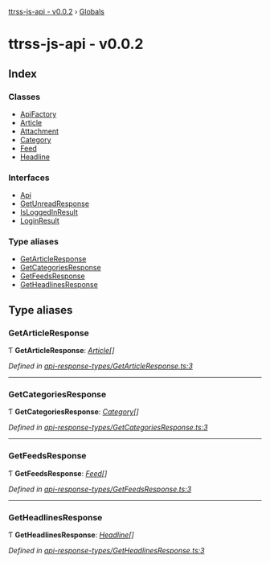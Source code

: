 [ttrss-js-api - v0.0.2](README.md) › [Globals](globals.md)

# ttrss-js-api - v0.0.2

## Index

### Classes

* [ApiFactory](classes/apifactory.md)
* [Article](classes/article.md)
* [Attachment](classes/attachment.md)
* [Category](classes/category.md)
* [Feed](classes/feed.md)
* [Headline](classes/headline.md)

### Interfaces

* [Api](interfaces/api.md)
* [GetUnreadResponse](interfaces/getunreadresponse.md)
* [IsLoggedInResult](interfaces/isloggedinresult.md)
* [LoginResult](interfaces/loginresult.md)

### Type aliases

* [GetArticleResponse](globals.md#getarticleresponse)
* [GetCategoriesResponse](globals.md#getcategoriesresponse)
* [GetFeedsResponse](globals.md#getfeedsresponse)
* [GetHeadlinesResponse](globals.md#getheadlinesresponse)

## Type aliases

###  GetArticleResponse

Ƭ **GetArticleResponse**: *[Article](classes/article.md)[]*

*Defined in [api-response-types/GetArticleResponse.ts:3](https://github.com/fchristl/ttrss-js-api/blob/79fe3ba/src/api-response-types/GetArticleResponse.ts#L3)*

___

###  GetCategoriesResponse

Ƭ **GetCategoriesResponse**: *[Category](classes/category.md)[]*

*Defined in [api-response-types/GetCategoriesResponse.ts:3](https://github.com/fchristl/ttrss-js-api/blob/79fe3ba/src/api-response-types/GetCategoriesResponse.ts#L3)*

___

###  GetFeedsResponse

Ƭ **GetFeedsResponse**: *[Feed](classes/feed.md)[]*

*Defined in [api-response-types/GetFeedsResponse.ts:3](https://github.com/fchristl/ttrss-js-api/blob/79fe3ba/src/api-response-types/GetFeedsResponse.ts#L3)*

___

###  GetHeadlinesResponse

Ƭ **GetHeadlinesResponse**: *[Headline](classes/headline.md)[]*

*Defined in [api-response-types/GetHeadlinesResponse.ts:3](https://github.com/fchristl/ttrss-js-api/blob/79fe3ba/src/api-response-types/GetHeadlinesResponse.ts#L3)*
